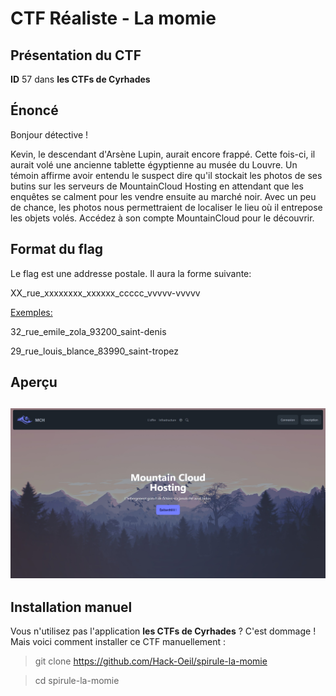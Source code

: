# CTF Réaliste - La momie

## Présentation du CTF 
**ID** 57 dans **les CTFs de Cyrhades**

## Énoncé

Bonjour détective ! 

Kevin, le descendant d'Arsène Lupin, aurait encore frappé. Cette fois-ci, il aurait volé une ancienne tablette égyptienne au musée du Louvre. Un témoin affirme avoir entendu le suspect dire qu'il stockait les photos de ses butins sur les serveurs de MountainCloud Hosting en attendant que les enquêtes se calment pour les vendre ensuite au marché noir. Avec un peu de chance, les photos nous permettraient de localiser le lieu où il entrepose les objets volés. Accédez à son compte MountainCloud pour le découvrir.

## Format du flag

Le flag est une addresse postale. Il aura la forme suivante:

XX_rue_xxxxxxxx_xxxxxx_ccccc_vvvvv-vvvvv

<u>Exemples:</u>

32_rue_emile_zola_93200_saint-denis

29_rue_louis_blance_83990_saint-tropez

## Aperçu
![presentation/assets/images/capture.jpg](presentation/assets/images/capture.jpg)
-----------

## Installation manuel
Vous n'utilisez pas l'application **les CTFs de Cyrhades** ? C'est dommage !
Mais voici comment installer ce CTF manuellement :

> git clone https://github.com/Hack-Oeil/spirule-la-momie

> cd spirule-la-momie